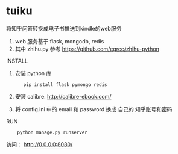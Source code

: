 # tuiku
将知乎问答转换成电子书推送到kindle的web服务

1.  web 服务基于 flask, mongodb, redis
2.  其中 zhihu.py 参考 https://github.com/egrcc/zhihu-python 

INSTALL

1. 安装 python 库

          pip install flask pymongo redis

2. 安装 calibre: http://calibre-ebook.com/

3. 将 config.ini 中的 email 和 password 换成 自己的 知乎账号和密码

RUN

        python manage.py runserver   
  访问： http://0.0.0.0:8080/

